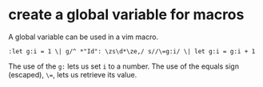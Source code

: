# create a global variable for macros

A global variable can be used in a vim macro.

```
:let g:i = 1 \| g/^ *"Id": \zs\d*\ze,/ s//\=g:i/ \| let g:i = g:i + 1
```

The use of the `g:` lets us set `i` to a number. The use of the equals sign (escaped), `\=`, lets us retrieve its value.
